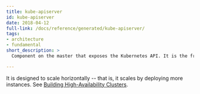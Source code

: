 ```yaml
---
title: kube-apiserver
id: kube-apiserver
date: 2018-04-12
full-link: /docs/reference/generated/kube-apiserver/
tags:
- architecture
- fundamental
short_description: >
  Component on the master that exposes the Kubernetes API. It is the front-end for the Kubernetes control plane. 

---
```


It is designed to scale horizontally -- that is, it scales by deploying more instances. See [Building High-Availability Clusters](/docs/admin/high-availability/).



